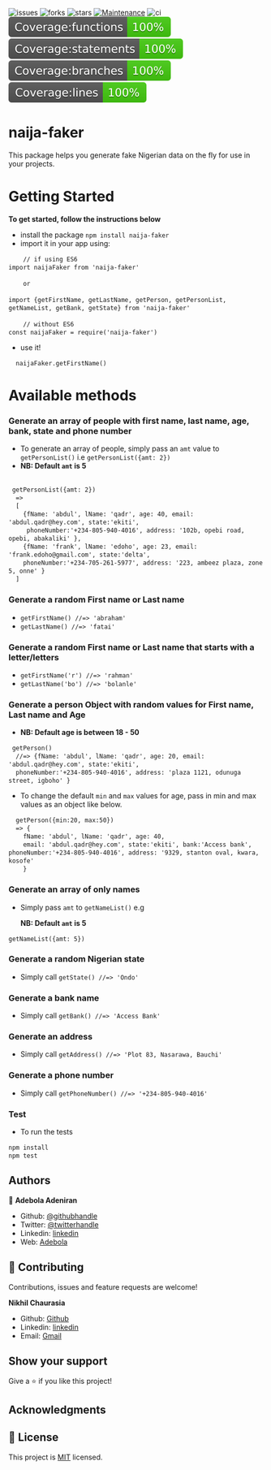![issues](https://img.shields.io/github/issues/onedebos/naija-faker) ![forks](https://img.shields.io/github/forks/onedebos/naija-faker) ![stars](https://img.shields.io/github/stars/onedebos/naija-faker?&color=brightgreen) [![Maintenance](https://img.shields.io/badge/Maintained%3F-yes-green.svg)](https://GitHub.com/onedebos/naija-faker) ![ci](https://travis-ci.com/onedebos/naija-faker.svg?branch=master) 
![test](/badges/badge-functions.svg) ![test](/badges/badge-statements.svg) ![test](/badges/badge-branches.svg) ![test](/badges/badge-lines.svg)

# naija-faker

This package helps you generate fake Nigerian data on the fly for use in your projects.

# Getting Started

**To get started, follow the instructions below**

- install the package `npm install naija-faker`
- import it in your app using:

```
    // if using ES6
import naijaFaker from 'naija-faker'

    or

import {getFirstName, getLastName, getPerson, getPersonList, getNameList, getBank, getState} from 'naija-faker'

    // without ES6
const naijaFaker = require('naija-faker')
```

- use it!

```
  naijaFaker.getFirstName()
```

# Available methods

### Generate an array of people with first name, last name, age, bank, state and phone number

- To generate an array of people, simply pass an `amt` value to `getPersonList()` i.e `getPersonList({amt: 2})`
- **NB: Default `amt` is 5**

```

 getPersonList({amt: 2})
  =>
  [
    {fName: 'abdul', lName: 'qadr', age: 40, email: 'abdul.qadr@hey.com', state:'ekiti',
     phoneNumber:'+234-805-940-4016', address: '102b, opebi road, opebi, abakaliki' },
    {fName: 'frank', lName: 'edoho', age: 23, email: 'frank.edoho@gmail.com', state:'delta', 
    phoneNumber:'+234-705-261-5977', address: '223, ambeez plaza, zone 5, onne' }
  ]

```

### Generate a random First name or Last name

- `getFirstName() //=> 'abraham'`
- `getLastName() //=> 'fatai'`

### Generate a random First name or Last name that starts with a letter/letters

- `getFirstName('r') //=> 'rahman'`
- `getLastName('bo') //=> 'bolanle'`

### Generate a person Object with random values for First name, Last name and Age

- **NB: Default age is between 18 - 50**

```
 getPerson()
  //=> {fName: 'abdul', lName: 'qadr', age: 20, email: 'abdul.qadr@hey.com', state:'ekiti', 
  phoneNumber:'+234-805-940-4016', address: 'plaza 1121, odunuga street, igboho' }

```

- To change the default `min` and `max` values for age, pass in min and max values as an object like below.

```
  getPerson({min:20, max:50})
  => {
    fName: 'abdul', lName: 'qadr', age: 40,
    email: 'abdul.qadr@hey.com', state:'ekiti', bank:'Access bank', phoneNumber:'+234-805-940-4016', address: '9329, stanton oval, kwara, kosofe'
    }

```

### Generate an array of only names

- Simply pass `amt` to `getNameList()` e.g

  **NB: Default `amt` is 5**

```
getNameList({amt: 5})

```

### Generate a random Nigerian state

- Simply call `getState() //=> 'Ondo'`

### Generate a bank name

- Simply call `getBank() //=> 'Access Bank'`

### Generate an address

- Simply call `getAddress() //=> 'Plot 83, Nasarawa, Bauchi'`

### Generate a phone number

- Simply call `getPhoneNumber() //=> '+234-805-940-4016'`

### Test

- To run the tests

```
npm install
npm test
```

## Authors

👤 **Adebola Adeniran**

- Github: [@githubhandle](https://github.com/onedebos)
- Twitter: [@twitterhandle](https://twitter.com/debosthefirst)
- Linkedin: [linkedin](https://www.linkedin.com/in/adebola-niran/)
- Web: [Adebola](https://adebola.dev)

## 🤝 Contributing

Contributions, issues and feature requests are welcome!

**Nikhil Chaurasia**

- Github: [Github](https://github.com/nikhil-chaurasia14)
- Linkedin: [linkedin](https://www.linkedin.com/in/nikhil-chaurasia-613755192)
- Email: [Gmail](nikhil.chaurasia140298@gmail.com)

## Show your support

Give a ⭐️ if you like this project!

## Acknowledgments

## 📝 License

This project is [MIT](lic.url) licensed.
